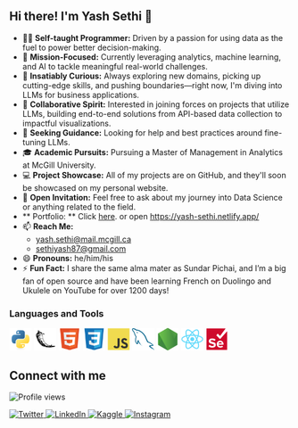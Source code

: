## Hi there! I'm Yash Sethi 👋


<!--
**Yashsethi24/Yashsethi24** is a ✨ _special_ ✨ repository because its `README.md` (this file) appears on your GitHub profile.
-->

- 🙋‍♂️ **Self-taught Programmer:** Driven by a passion for using data as the fuel to power better decision-making.  
- 🔭 **Mission-Focused:** Currently leveraging analytics, machine learning, and AI to tackle meaningful real-world challenges.  
- 🌱 **Insatiably Curious:** Always exploring new domains, picking up cutting-edge skills, and pushing boundaries—right now, I'm diving into LLMs for business applications.  
- 👯 **Collaborative Spirit:** Interested in joining forces on projects that utilize LLMs, building end-to-end solutions from API-based data collection to impactful visualizations.  
- 🤔 **Seeking Guidance:** Looking for help and best practices around fine-tuning LLMs.  
- 🎓 **Academic Pursuits:** Pursuing a Master of Management in Analytics at McGill University.  
- 💻 **Project Showcase:** All of my projects are on GitHub, and they'll soon be showcased on my personal website.  
- 💬 **Open Invitation:** Feel free to ask about my journey into Data Science or anything related to the field.
- ** Portfolio: ** Click [here](https://yash-sethi.netlify.app/). or open https://yash-sethi.netlify.app/
- 📫 **Reach Me:**  
  - [yash.sethi@mail.mcgill.ca](mailto:yash.sethi@mail.mcgill.ca)  
  - [sethiyash87@gmail.com](mailto:sethiyash87@gmail.com)  
- 😄 **Pronouns:** he/him/his  
- ⚡ **Fun Fact:** I share the same alma mater as Sundar Pichai, and I’m a big fan of open source and have been learning French on Duolingo and Ukulele on YouTube for over 1200 days!

### Languages and Tools

<p align="left">
  <img src="https://raw.githubusercontent.com/devicons/devicon/master/icons/python/python-original.svg" alt="Python" width="40" height="40"/> 
  <img src="https://raw.githubusercontent.com/devicons/devicon/master/icons/flask/flask-original.svg" alt="Flask" width="40" height="40"/>
  <img src="https://raw.githubusercontent.com/devicons/devicon/master/icons/html5/html5-original.svg" alt="HTML" width="40" height="40"/>
  <img src="https://raw.githubusercontent.com/devicons/devicon/master/icons/css3/css3-original.svg" alt="CSS" width="40" height="40"/>
  <img src="https://raw.githubusercontent.com/devicons/devicon/master/icons/javascript/javascript-original.svg" alt="JavaScript" width="40" height="40"/>
  <img src="https://raw.githubusercontent.com/devicons/devicon/master/icons/mysql/mysql-original.svg" alt="MySQL" width="40" height="40"/>
  <img src="https://raw.githubusercontent.com/devicons/devicon/master/icons/nodejs/nodejs-original.svg" alt="Node.js" width="40" height="40"/>
  <img src="https://raw.githubusercontent.com/devicons/devicon/master/icons/react/react-original.svg" alt="React" width="40" height="40"/>
  <img src="https://raw.githubusercontent.com/devicons/devicon/master/icons/selenium/selenium-original.svg" alt="Selenium" width="40" height="40"/>
</p>


## Connect with me

<!-- Profile Views Badge (using Komarev) -->
![Profile views](https://komarev.com/ghpvc/?username=Yashsethi24&label=Profile%20views&&color=brightgreen&style=flat)

<!-- Social Icons -->
<p align="left">
  <!-- Twitter -->
  <a href="https://twitter.com/sethiyash87" target="_blank">
    <img src="https://cdn.jsdelivr.net/npm/simple-icons@3.2.0/icons/twitter.svg" alt="Twitter" height="30" width="40" />
  </a>
  <!-- LinkedIn -->
  <a href="https://linkedin.com/in/yash-sethi24/" target="_blank">
    <img src="https://cdn.jsdelivr.net/npm/simple-icons@3.2.0/icons/linkedin.svg" alt="LinkedIn" height="30" width="40" />
  </a>
  <!-- Kaggle (if you want it) -->
  <a href="https://kaggle.com/yashsethi24" target="_blank">
    <img src="https://cdn.jsdelivr.net/npm/simple-icons@3.2.0/icons/kaggle.svg" alt="Kaggle" height="30" width="40" />
  </a>
  <!-- Instagram -->
  <a href="https://instagram.com/sethi.yash/" target="_blank">
    <img src="https://cdn.jsdelivr.net/npm/simple-icons@3.2.0/icons/instagram.svg" alt="Instagram" height="30" width="40" />
  </a>
</p>
